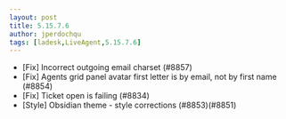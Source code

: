 ```yaml
---
layout: post
title: 5.15.7.6
author: jperdochqu
tags: [ladesk,LiveAgent,5.15.7.6]
---
```


- [Fix] Incorrect outgoing email charset (#8857)
- [Fix] Agents grid panel avatar first letter is by email, not by first name (#8854)
- [Fix] Ticket open is failing (#8834)
- [Style] Obsidian theme - style corrections (#8853)(#8851)
